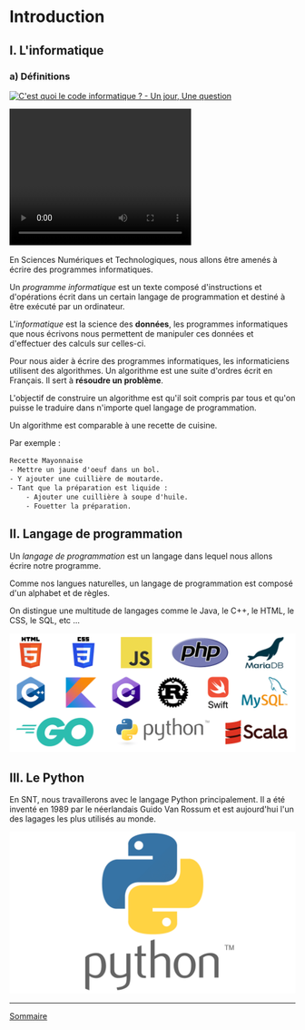 # Introduction

## I. L'informatique

### a) Définitions

[![C'est quoi le code informatique ? - Un jour, Une question](https://markdown-videos-api.jorgenkh.no/youtube/2UqIJlVQE7o)](https://youtu.be/2UqIJlVQE7o)

<video width="320" height="240" controls>
  <source src="https://youtu.be/2UqIJlVQE7o" type="video/mp4">
</video>

En Sciences Numériques et Technologiques, nous allons être amenés à écrire des programmes informatiques.

Un *programme informatique* est un texte composé d'instructions et d'opérations écrit dans un certain langage de programmation et destiné à être exécuté par un ordinateur.

L'*informatique* est la science des **données**, les programmes informatiques que nous écrivons nous permettent de manipuler ces données et d'effectuer des calculs sur celles-ci.

Pour nous aider à écrire des programmes informatiques, les informaticiens utilisent des algorithmes. Un algorithme est une suite d'ordres écrit en Français. Il sert à **résoudre un problème**.

L'objectif de construire un algorithme est qu'il soit compris par tous et qu'on puisse le traduire dans n'importe quel langage de programmation.

Un algorithme est comparable à une recette de cuisine.

Par exemple :

```
Recette Mayonnaise
- Mettre un jaune d'oeuf dans un bol.
- Y ajouter une cuillière de moutarde.
- Tant que la préparation est liquide :
    - Ajouter une cuillière à soupe d'huile.
    - Fouetter la préparation.
```

## II. Langage de programmation

Un *langage de programmation* est un langage dans lequel nous allons écrire notre programme.

Comme nos langues naturelles, un langage de programmation est composé d'un alphabet et de règles.

On distingue une multitude de langages comme le Java, le C++, le HTML, le CSS, le SQL, etc ...

![](./img/langages.png)

## III. Le Python

En SNT, nous travaillerons avec le langage Python principalement. Il a été inventé en 1989 par le néerlandais Guido Van Rossum et est aujourd'hui l'un des lagages les plus utilisés au monde.

![](./img/python_logo.png)

________

[Sommaire](./../../seconde/)